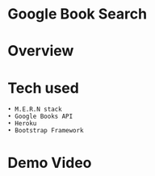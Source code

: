 # Google Book Search 

# Overview 

# Tech used
    • M.E.R.N stack
    • Google Books API
    • Heroku
    • Bootstrap Framework

# Demo Video 

